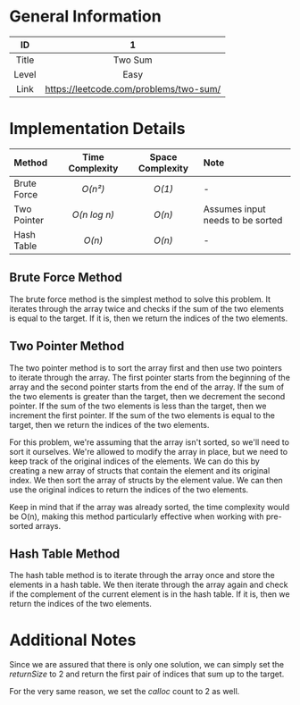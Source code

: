 # General Information

|  ID   |                   1                    |
|:-----:|:--------------------------------------:|
| Title |                Two Sum                 |
| Level |                  Easy                  |
| Link  | https://leetcode.com/problems/two-sum/ |

# Implementation Details

| Method      | Time Complexity | Space Complexity | Note                             |
|:------------|:---------------:|:----------------:|:---------------------------------|
| Brute Force |     _O(n²)_     |      _O(1)_      | -                                |
| Two Pointer |  _O(n log n)_   |      _O(n)_      | Assumes input needs to be sorted |
| Hash Table  |     _O(n)_      |      _O(n)_      | -                                |

## Brute Force Method

The brute force method is the simplest method to solve
this problem. It iterates through the array twice and
checks if the sum of the two elements is equal to the
target. If it is, then we return the indices of the two
elements.

## Two Pointer Method

The two pointer method is to sort the array first and
then use two pointers to iterate through the array. The
first pointer starts from the beginning of the array and
the second pointer starts from the end of the array. If
the sum of the two elements is greater than the target,
then we decrement the second pointer. If the sum of the
two elements is less than the target, then we increment
the first pointer. If the sum of the two elements is
equal to the target, then we return the indices of the
two elements.

For this problem, we're assuming that the array isn't
sorted, so we'll need to sort it ourselves. We're allowed
to modify the array in place, but we need to keep track
of the original indices of the elements. We can do this
by creating a new array of structs that contain the
element and its original index. We then sort the array
of structs by the element value. We can then use the
original indices to return the indices of the two
elements.

Keep in mind that if the array was already sorted, the time
complexity would be O(n), making this method particularly
effective when working with pre-sorted arrays.

## Hash Table Method

The hash table method is to iterate through the array
once and store the elements in a hash table. We then
iterate through the array again and check if the
complement of the current element is in the hash table.
If it is, then we return the indices of the two elements.

# Additional Notes

Since we are assured that there is only one solution, we 
can simply set the _returnSize_ to 2 and return the first 
pair of indices that sum up to the target.

For the very same reason, we set the _calloc_ count to 2 
as well.
